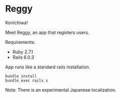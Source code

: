 # Reggy

Konichiwa!

Meet Reggy, an app that registers users.

Requirements:
- Ruby 2.7.1
- Rails 6.0.3


App runs like a standard rails installation.

```
bundle install
bundle exec rails s
```

Note: There is an experimental Japanese localization. 
